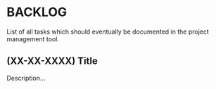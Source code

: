 # BACKLOG

List of all tasks which should eventually be documented in the project management tool.

## (XX-XX-XXXX) Title

Description...